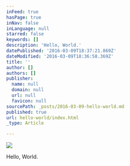 ```yaml
---
inFeed: true
hasPage: true
inNav: false
inLanguage: null
starred: false
keywords: []
description: 'Hello, World.'
datePublished: '2016-03-09T18:37:21.869Z'
dateModified: '2016-03-09T18:36:58.369Z'
title: ''
author: []
authors: []
publisher:
  name: null
  domain: null
  url: null
  favicon: null
sourcePath: _posts/2016-03-09-hello-world.md
published: true
url: hello-world/index.html
_type: Article

---
```

![](https://the-grid-user-content.s3-us-west-2.amazonaws.com/b8de99a9-3b7a-4251-919b-8619578782cc.jpg)

Hello, World.